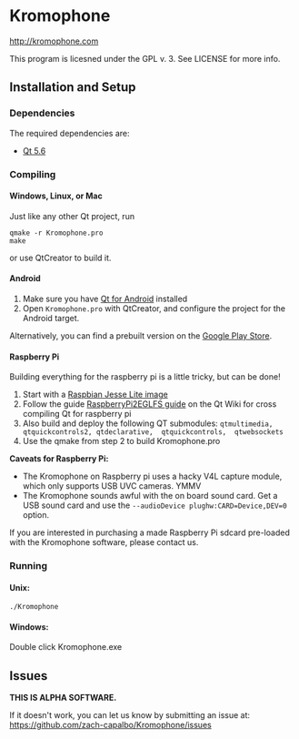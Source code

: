 Kromophone
==========

http://kromophone.com

This program is licesned under the GPL v. 3. See LICENSE for more info.


Installation and Setup
----------------------

### Dependencies

The required dependencies are:

 * [Qt 5.6][qt]

### Compiling

#### Windows, Linux, or Mac
Just like any other Qt project, run

```
qmake -r Kromophone.pro
make
```

or use QtCreator to build it.

#### Android

 1. Make sure you have [Qt for Android][qt] installed
 2. Open `Kromophone.pro` with QtCreator, and configure the project for the Android target.
 
Alternatively, you can find a prebuilt version on the [Google Play Store][play].

#### Raspberry Pi

Building everything for the raspberry pi is a little tricky, but can be done!

 1. Start with a [Raspbian Jesse Lite image][raspbian]
 2. Follow the guide [RaspberryPi2EGLFS guide][wikiguide] on the Qt Wiki for cross compiling Qt for raspberry pi
 3. Also build and deploy the following QT submodules: `qtmultimedia, qtquickcontrols2, qtdeclarative,  qtquickcontrols,  qtwebsockets`
 4. Use the qmake from step 2 to build Kromophone.pro
 
**Caveats for Raspberry Pi:**

 - The Kromophone on Raspberry pi uses a hacky V4L capture module, which only supports USB UVC cameras. YMMV
 - The Kromophone sounds awful with the on board sound card. Get a USB sound card and use the `--audioDevice plughw:CARD=Device,DEV=0` option.
 
If you are interested in purchasing a made Raspberry Pi sdcard pre-loaded with the Kromophone software, please contact us.

### Running

#### Unix:

	./Kromophone
	
#### Windows: 

Double click Kromophone.exe


Issues
------

**THIS IS ALPHA SOFTWARE.**  

If it doesn't work, you can let us know by submitting an issue at: https://github.com/zach-capalbo/Kromophone/issues
    
[qt]: https://www.qt.io/download-open-source/
[play]: https://play.google.com/store/apps/details?id=com.zachcapalbo.kromophones
[wikiguide]: https://wiki.qt.io/RaspberryPi2EGLFS
[raspbian]: https://www.raspberrypi.org/downloads/raspbian/
